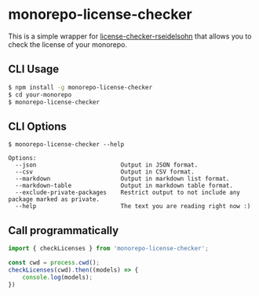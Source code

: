 # monorepo-license-checker

This is a simple wrapper for [license-checker-rseidelsohn](https://github.com/RSeidelsohn/license-checker-rseidelsohn) that allows you to check the license of your monorepo.

## CLI Usage

```bash
$ npm install -g monorepo-license-checker
$ cd your-monorepo
$ monorepo-license-checker
```

## CLI Options

```
$ monorepo-license-checker --help

Options:
  --json                        Output in JSON format.
  --csv                         Output in CSV format.
  --markdown                    Output in markdown list format.
  --markdown-table              Output in markdown table format.
  --exclude-private-packages    Restrict output to not include any package marked as private.
  --help                        The text you are reading right now :)
```

## Call programmatically

```js
import { checkLicenses } from 'monorepo-license-checker';

const cwd = process.cwd();
checkLicenses(cwd).then((models) => {
    console.log(models);
})
```
